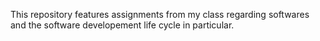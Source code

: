 This repository features assignments from my class regarding softwares and the software developement life cycle in particular.
